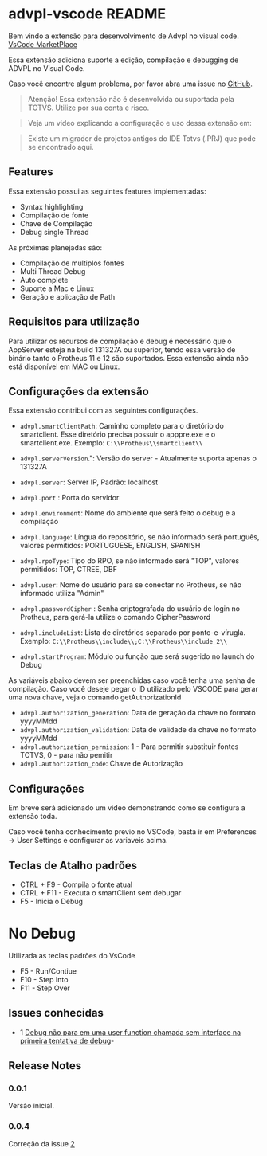 # advpl-vscode README

Bem vindo a extensão para desenvolvimento de Advpl no visual code. [VsCode MarketPlace](https://marketplace.visualstudio.com/items?itemName=KillerAll.advpl-vscode)

Essa extensão adiciona suporte a edição, compilação e debugging de ADVPL no Visual Code.

Caso você encontre algum problema, por favor abra uma issue no [GitHub](https://github.com/killerall/advpl-vscode/issues). 

> Atenção! Essa extensão não é desenvolvida ou suportada pela TOTVS. Utilize por sua conta e risco.

> Veja um video explicando a configuração e uso dessa extensão em:

> Existe um migrador de projetos antigos do IDE Totvs (.PRJ) que pode se encontrado aqui.

## Features

Essa extensão possui as seguintes features implementadas:

* Syntax highlighting
* Compilação de fonte
* Chave de Compilação
* Debug single Thread  

As próximas planejadas são:
* Compilação de multiplos fontes
* Multi Thread Debug
* Auto complete
* Suporte a Mac e Linux
* Geração e aplicação de Path


## Requisitos para utilização

Para utilizar os recursos de compilação e debug é necessário que o AppServer esteja na build 131327A ou superior, tendo essa versão de binário tanto o Protheus 11 e 12 são suportados.
Essa extensão ainda não está disponível em MAC ou Linux. 

## Configurações da extensão

Essa extensão contribui com as seguintes configurações.

* `advpl.smartClientPath`: Caminho completo para o diretório do smartclient. Esse diretório precisa possuir o apppre.exe e o smartclient.exe. Exemplo: `C:\\Protheus\\smartclient\\`
* `advpl.serverVersion`.": Versão do server - Atualmente suporta apenas o 131327A
* `advpl.server`: Server IP, Padrão: localhost                  
* `advpl.port` : Porta do servidor
* `advpl.environment`: Nome do ambiente que será feito o debug e a compilação
* `advpl.language`: Língua do repositório, se não informado será português, valores permitidos: PORTUGUESE, ENGLISH, SPANISH
* `advpl.rpoType`: Tipo do RPO, se não informado será  "TOP", valores permitidos: TOP, CTREE, DBF
* `advpl.user`: Nome do usuário para se conectar no Protheus, se não informado utiliza "Admin"
* `advpl.passwordCipher` : Senha criptografada do usuário de login no Protheus, para gerá-la utilize o comando CipherPassword

    
* `advpl.includeList`: Lista de diretórios separado por ponto-e-vírugla. Exemplo: `C:\\Protheus\\include\\;C:\\Protheus\\include_2\\`
* `advpl.startProgram`: Módulo ou função que será sugerido no launch do Debug



As variáveis abaixo devem ser preenchidas caso você tenha uma senha de compilação.
Caso você deseje pegar o ID utilizado pelo VSCODE para gerar uma nova chave, veja o comando getAuthorizationId 
* `advpl.authorization_generation`: Data de geração da chave no formato yyyyMMdd
* `advpl.authorization_validation`: Data de validade da chave no formato yyyyMMdd
* `advpl.authorization_permission`: 1 - Para permitir substituir fontes TOTVS, 0 - para não pemitir
* `advpl.authorization_code`: Chave de Autorização

## Configurações

Em breve será adicionado um video demonstrando como se configura a extensão toda.

Caso você tenha conhecimento previo no VSCode, basta ir em Preferences -> User Settings e configurar as variaveis acima.

## Teclas de Atalho padrões
* CTRL + F9 - Compila o fonte atual
* CTRL + F11 - Executa o smartClient sem debugar
* F5  - Inicia o Debug
# No Debug
Utilizada as teclas padrões do VsCode
* F5 - Run/Contiue
* F10 - Step Into
* F11 - Step Over


## Issues conhecidas

* 1 [Debug não para em uma user function chamada sem interface na primeira tentativa de debug](https://github.com/killerall/advpl-vscode/issues/1)- 

## Release Notes

### 0.0.1

Versão inicial.

### 0.0.4
Correção da issue [2](https://github.com/killerall/advpl-vscode/issues/2)
